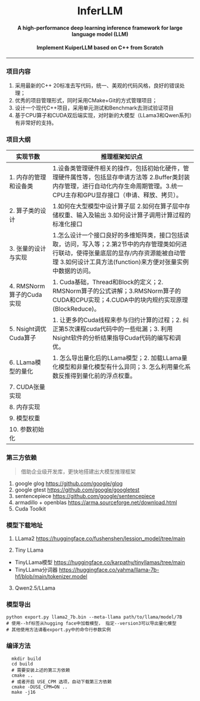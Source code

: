 <div align="center">
  
InferLLM
===========================
<h4>A high-performance deep learning inference framework for large language model (LLM)</h4>
<h4>Implement KuiperLLM based on C++ from Scratch</h4>

---
<div align="left">

### 项目内容
1. 采用最新的C++ 20标准去写代码，统一、美观的代码风格，良好的错误处理；
2. 优秀的项目管理形式，同时采用CMake+Git的方式管理项目；
3. 设计一个现代C++项目，采用单元测试和Benchmark去测试验证项目
4. 基于CPU算子和CUDA双后端实现，对时新的大模型（LLama3和Qwen系列）有非常好的支持。


### 项目大纲

| 实现节数                                              | 推理框架知识点  | 
| ----------------------------------------------------- |-----| 
| 1. 内存的管理和设备类                           | 1.设备类管理硬件相关的操作，包括初始化硬件，管理硬件属性等，包括显存申请方法等 2.Buffer类封装内存管理，进行自动化内存生命周期管理。3.统一CPU主存和GPU显存接口（申请、释放、拷贝）。 |
| 2. 算子类的设计                            | 1.如何在大型模型中设计算子层 2.如何在算子层中存储权重、输入及输出 3.如何设计算子调用计算过程的标准化接口 |
| 3. 张量的设计与实现                          | 1.怎么设计一个接口良好的多维矩阵类，接口包括读取，访问，写入等；2.第2节中的内存管理类如何进行联动，使得张量底层的显存/内存资源能被自动管理 3.如何设计工具方法(function)来方便对张量实例中数据的访问。 |
| 4. RMSNorm算子的Cuda实现          | 1. Cuda基础，Thread和Block的定义；2. RMSNorm算子的公式讲解；3.RMSNorm算子的CUDA和CPU实现；4.CUDA中的块内规约实现原理(BlockReduce)。 |
| 5. Nsight调优Cuda算子          | 1. 让更多的Cuda线程来参与归约计算的过程；2. 纠正第5次课程cuda代码中的一些纰漏；3. 利用Nsight软件的分析结果指导Cuda代码的编写和调优。 |
| 6. LLama模型的量化          | 1. 怎么导出量化后的LLama模型；2. 加载LLama量化模型和非量化模型有什么异同；3. 怎么利用量化系数反推得到量化前的浮点权重。|
| 7. CUDA张量实现          | |
| 8. 内存实现          | |
| 9. 模型权重          | |
| 10. 参数初始化       | 


### 第三方依赖
> 借助企业级开发库，更快地搭建出大模型推理框架
1. google glog https://github.com/google/glog
2. google gtest https://github.com/google/googletest
3. sentencepiece https://github.com/google/sentencepiece
4. armadillo + openblas https://arma.sourceforge.net/download.html
5. Cuda Toolkit


### 模型下载地址
1. LLama2 https://huggingface.co/fushenshen/lession_model/tree/main

2. Tiny LLama 
- TinyLLama模型 https://huggingface.co/karpathy/tinyllamas/tree/main
- TinyLLama分词器 https://huggingface.co/yahma/llama-7b-hf/blob/main/tokenizer.model

3. Qwen2.5/LLama

### 模型导出
```shell
python export.py llama2_7b.bin --meta-llama path/to/llama/model/7B
# 使用--hf标签从hugging face中加载模型， 指定--version3可以导出量化模型
# 其他使用方法请看export.py中的命令行参数实例
```
### 编译方法
```shell
  mkdir build 
  cd build
  # 需要安装上述的第三方依赖
  cmake ..
  # 或者开启 USE_CPM 选项，自动下载第三方依赖
  cmake -DUSE_CPM=ON ..
  make -j16
```
